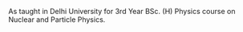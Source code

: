 As taught in Delhi University for 3rd Year 
BSc. (H) Physics course on Nuclear and Particle 
Physics. 
